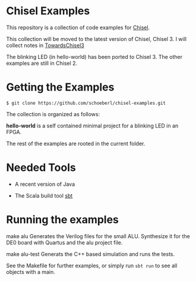 # Chisel Examples

This repository is a collection of code examples for [Chisel](https://chisel.eecs.berkeley.edu/).

This collection will be moved to the latest version of Chisel, Chisel 3.
I will collect notes in [TowardsChisel3](TowardsChisel3.md)

The blinking LED (in hello-world) has been ported to Chisel 3.
The other examples are still in Chisel 2.

# Getting the Examples

    $ git clone https://github.com/schoeberl/chisel-examples.git

The collection is organized as follows:

**hello-world** is a self contained minimal project for a blinking LED in an FPGA.

The rest of the examples are rooted in the current folder.

# Needed Tools

 * A recent version of Java

 * The Scala build tool [sbt](http://www.scala-sbt.org/)


# Running the examples

make alu
	Generates the Verilog files for the small ALU.
	Synthesize it for the DE0 board with Quartus and the alu project file.

make alu-test
	Generats the C++ based simulation and runs the tests.

See the Makefile for further examples, or simply run `sbt run` to see all objects with a main.
